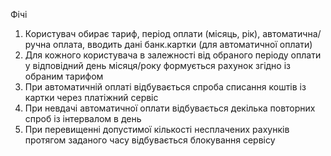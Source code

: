 Фічі
1) Користувач обирає тариф, період оплати (місяць, рік), автоматична/ручна оплата, вводить дані банк.картки (для автоматичної оплати)
2) Для кожного користувача в залежності від обраного періоду оплати у відповідний день місяця/року формується рахунок згідно із обраним тарифом
3) При автоматичній оплаті відбувається спроба списання коштів із картки через платіжний сервіс
4) При невдачі автоматичної оплати відбувається декілька повторних спроб із інтервалом в день
5) При перевищенні допустимої кількості несплачених рахунків протягом заданого часу відбувається блокування сервісу